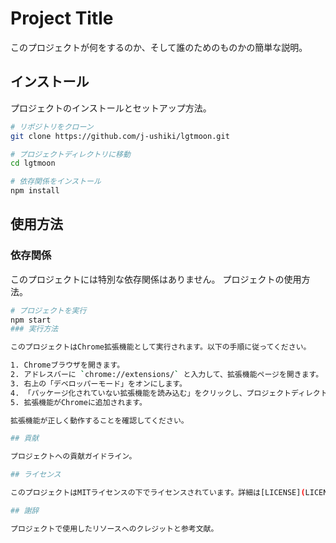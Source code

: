 # Project Title

このプロジェクトが何をするのか、そして誰のためのものかの簡単な説明。

## インストール

プロジェクトのインストールとセットアップ方法。

```bash
# リポジトリをクローン
git clone https://github.com/j-ushiki/lgtmoon.git

# プロジェクトディレクトリに移動
cd lgtmoon

# 依存関係をインストール
npm install
```

## 使用方法
### 依存関係

このプロジェクトには特別な依存関係はありません。
プロジェクトの使用方法。

```bash
# プロジェクトを実行
npm start
### 実行方法

このプロジェクトはChrome拡張機能として実行されます。以下の手順に従ってください。

1. Chromeブラウザを開きます。
2. アドレスバーに `chrome://extensions/` と入力して、拡張機能ページを開きます。
3. 右上の「デベロッパーモード」をオンにします。
4. 「パッケージ化されていない拡張機能を読み込む」をクリックし、プロジェクトディレクトリを選択します。
5. 拡張機能がChromeに追加されます。

拡張機能が正しく動作することを確認してください。

## 貢献

プロジェクトへの貢献ガイドライン。

## ライセンス

このプロジェクトはMITライセンスの下でライセンスされています。詳細は[LICENSE](LICENSE)ファイルを参照してください。

## 謝辞

プロジェクトで使用したリソースへのクレジットと参考文献。